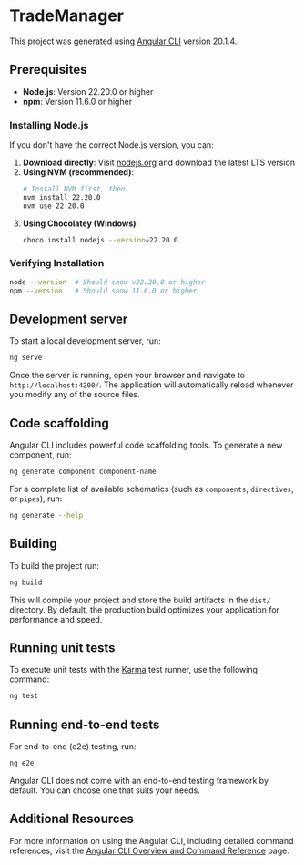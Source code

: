 # TradeManager

This project was generated using [Angular CLI](https://github.com/angular/angular-cli) version 20.1.4.

## Prerequisites

- **Node.js**: Version 22.20.0 or higher
- **npm**: Version 11.6.0 or higher

### Installing Node.js

If you don't have the correct Node.js version, you can:

1. **Download directly**: Visit [nodejs.org](https://nodejs.org/) and download the latest LTS version
2. **Using NVM (recommended)**: 
   ```bash
   # Install NVM first, then:
   nvm install 22.20.0
   nvm use 22.20.0
   ```
3. **Using Chocolatey (Windows)**:
   ```bash
   choco install nodejs --version=22.20.0
   ```

### Verifying Installation

```bash
node --version  # Should show v22.20.0 or higher
npm --version   # Should show 11.6.0 or higher
```

## Development server

To start a local development server, run:

```bash
ng serve
```

Once the server is running, open your browser and navigate to `http://localhost:4200/`. The application will automatically reload whenever you modify any of the source files.

## Code scaffolding

Angular CLI includes powerful code scaffolding tools. To generate a new component, run:

```bash
ng generate component component-name
```

For a complete list of available schematics (such as `components`, `directives`, or `pipes`), run:

```bash
ng generate --help
```

## Building

To build the project run:

```bash
ng build
```

This will compile your project and store the build artifacts in the `dist/` directory. By default, the production build optimizes your application for performance and speed.

## Running unit tests

To execute unit tests with the [Karma](https://karma-runner.github.io) test runner, use the following command:

```bash
ng test
```

## Running end-to-end tests

For end-to-end (e2e) testing, run:

```bash
ng e2e
```

Angular CLI does not come with an end-to-end testing framework by default. You can choose one that suits your needs.

## Additional Resources

For more information on using the Angular CLI, including detailed command references, visit the [Angular CLI Overview and Command Reference](https://angular.dev/tools/cli) page.
